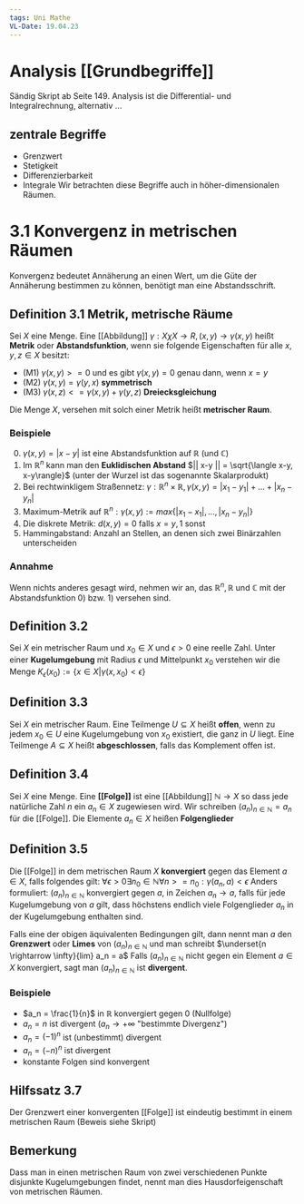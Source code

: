 ```yaml
---
tags: Uni Mathe
VL-Date: 19.04.23
---
```

# Analysis [[Grundbegriffe]]
Sändig Skript ab Seite 149.
Analysis ist die Differential- und Integralrechnung, alternativ ...
## zentrale Begriffe
- Grenzwert
- Stetigkeit
- Differenzierbarkeit
- Integrale
Wir betrachten diese Begriffe auch in höher-dimensionalen Räumen.
# 3.1 Konvergenz in metrischen Räumen
Konvergenz bedeutet Annäherung an einen Wert, um die Güte der Annäherung bestimmen zu können, benötigt man eine Abstandsschrift.
## Definition 3.1 Metrik, metrische Räume
Sei $X$ eine Menge. Eine [[Abbildung]] $\gamma : X \chi X \rightarrow R, (x,y) \rightarrow  \gamma (x,y)$ heißt __Metrik__ oder __Abstandsfunktion__, wenn sie folgende Eigenschaften für alle $x,y,z  \in X$ besitzt:
- (M1) $\gamma (x,y) >= 0$ und es gibt $\gamma (x,y) = 0$ genau dann, wenn $x = y$
- (M2) $\gamma (x,y) = \gamma (y,x)$ __symmetrisch__
- (M3) $\gamma (x,z) <= \gamma (x,y) + \gamma (y,z)$ __Dreiecksgleichung__

Die Menge $X$, versehen mit solch einer Metrik heißt __metrischer Raum__.
### Beispiele
0. $\gamma (x,y) = |x-y|$ ist eine Abstandsfunktion auf $\mathbb{R}$ (und $\mathbb{C}$)
1. Im $\mathbb{R}^n$ kann man den __Euklidischen Abstand__ $|| x-y || = \sqrt{\langle x-y, x-y\rangle}$ (unter der Wurzel ist das sogenannte Skalarprodukt)
2. Bei rechtwinkligem Straßennetz: $\gamma:\mathbb{R}^n\times\mathbb{R}, \gamma(x,y)=|x_1-y_1|+...+|x_n-y_n|$ 
3. Maximum-Metrik auf $\mathbb{R}^n : \gamma (x,y) := max\{ |x_1 - x_1|, ..., |x_n - y_n|\}$
4. Die diskrete Metrik: $d(x,y) = 0$ falls $x = y, 1$ sonst
5. Hammingabstand: Anzahl an Stellen, an denen sich zwei Binärzahlen unterscheiden

### Annahme 
Wenn nichts anderes gesagt wird, nehmen wir an, das $\mathbb{R}^n, \mathbb{R}$ und $\mathbb{C}$ mit der Abstandsfunktion 0) bzw. 1) versehen sind.

## Definition 3.2
Sei $X$ ein metrischer Raum und $x_0 \in X$ und $\epsilon > 0$ eine reelle Zahl. Unter einer __Kugelumgebung__ mit Radius $\epsilon$ und Mittelpunkt $x_0$ verstehen wir die Menge $K_{\epsilon} (x_0) := \{ x \in X | \gamma(x, x_0) < \epsilon\}$ 

## Definition 3.3
Sei $X$ ein metrischer Raum. Eine Teilmenge $U \subseteq X$ heißt __offen__, wenn zu jedem $x_0  \in U$ eine Kugelumgebung von $x_0$ existiert, die ganz in $U$ liegt.
Eine Teilmenge $A \subseteq X$ heißt __abgeschlossen__, falls das Komplement offen ist.

## Definition 3.4
Sei $X$ eine Menge. Eine __[[Folge]]__ ist eine [[Abbildung]] $\mathbb{N} \rightarrow X$ so dass jede natürliche Zahl $n$ ein $a_n \in X$ zugewiesen wird. Wir schreiben $(a_n)_{n \in \mathbb{N} } =a_n$ für die [[Folge]].
Die Elemente $a_n \in X$ heißen __Folgenglieder__

## Definition 3.5
Die [[Folge]] in dem metrischen Raum $X$ __konvergiert__ gegen das Element $a \in X$, falls folgendes gilt: $\forall \epsilon > 0 \exists n_0 \in \mathbb{N} \forall n >= n_0: \gamma (a_n, a) < \epsilon$ 
Anders formuliert: $(a_n)_{n \in \mathbb{N} }$ konvergiert gegen $a$, in Zeichen $a_n \rightarrow  a$, falls für jede Kugelumgebung von $a$ gilt, dass höchstens endlich viele Folgenglieder $a_n$ in der Kugelumgebung enthalten sind.

Falls eine der obigen äquivalenten Bedingungen gilt, dann nennt man $a$ den __Grenzwert__ oder __Limes__ von $(a_n)_{n \in \mathbb{N} }$ und man schreibt $\underset{n \rightarrow \infty}{lim} a_n = a$ 
Falls $(a_n)_{n \in \mathbb{N} }$ nicht gegen ein Element $a \in X$ konvergiert, sagt man $(a_n)_{n \in \mathbb{N} }$ ist __divergent__.
### Beispiele
- $a_n = \frac{1}{n}$ in $\mathbb{R}$ konvergiert gegen 0 (Nullfolge)
- $a_n = n$ ist divergent ($a_n \rightarrow +\infty$ "bestimmte Divergenz")
- $a_n = (-1)^n$ ist (unbestimmt) divergent
- $a_n = (-n)^n$ ist divergent
- konstante Folgen sind konvergent

## Hilfssatz 3.7
Der Grenzwert einer konvergenten [[Folge]] ist eindeutig bestimmt in einem metrischen Raum
(Beweis siehe Skript)

## Bemerkung
Dass man in einen metrischen Raum von zwei verschiedenen Punkte disjunkte Kugelumgebungen findet, nennt man dies Hausdorfeigenschaft von metrischen Räumen.
